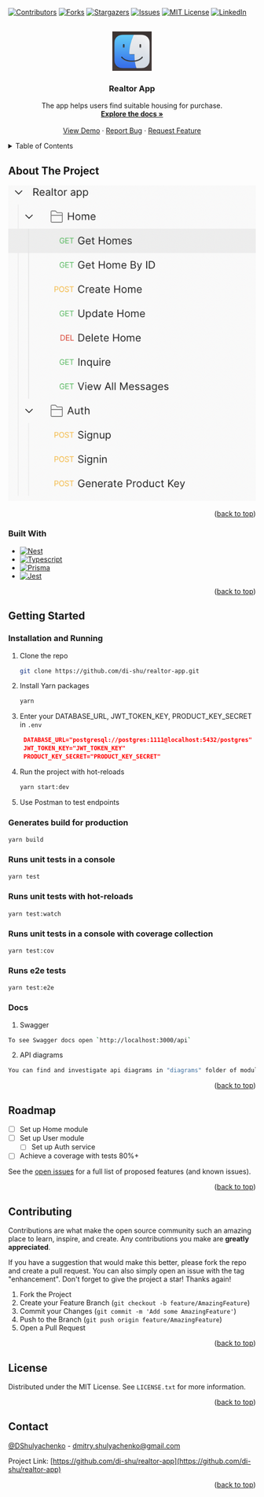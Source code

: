 <a name="readme-top"></a>

<!-- PROJECT SHIELDS -->

[![Contributors][contributors-shield]][contributors-url]
[![Forks][forks-shield]][forks-url]
[![Stargazers][stars-shield]][stars-url]
[![Issues][issues-shield]][issues-url]
[![MIT License][license-shield]][license-url]
[![LinkedIn][linkedin-shield]][linkedin-url]

<!-- PROJECT LOGO -->
<br />
<div align="center">
  <a href="https://github.com/github_username/repo_name">
    <img src="./src/images/logo.png" alt="Logo" width="80" height="80">
  </a>

<h3 align="center">Realtor App</h3>

  <p align="center">
    The app helps users find suitable housing for purchase.
    <br />
    <a href="https://github.com/github_username/repo_name"><strong>Explore the docs »</strong></a>
    <br />
    <br />
    <a href="https://github.com/github_username/repo_name">View Demo</a>
    ·
    <a href="https://github.com/github_username/repo_name/issues">Report Bug</a>
    ·
    <a href="https://github.com/github_username/repo_name/issues">Request Feature</a>
  </p>
</div>

<!-- TABLE OF CONTENTS -->
<details>
  <summary>Table of Contents</summary>
  <ol>
    <li>
      <a href="#about-the-project">About The Project</a>
      <ul>
        <li><a href="#built-with">Built With</a></li>
      </ul>
    </li>
    <li>
      <a href="#getting-started">Getting Started</a>
      <ul>
        <li><a href="#installation">Installation</a></li>
      </ul>
    </li>
    <li><a href="#usage">Usage</a></li>
    <li><a href="#roadmap">Roadmap</a></li>
    <li><a href="#contributing">Contributing</a></li>
    <li><a href="#license">License</a></li>
    <li><a href="#contact">Contact</a></li>
  </ol>
</details>

<!-- ABOUT THE PROJECT -->

## About The Project

[![Product Name Screen Shot][product-screenshot]](https://example.com)

<p align="right">(<a href="#readme-top">back to top</a>)</p>

### Built With

- [![Nest][Nest.js]][Nest-url]
- [![Typescript][Typescript]][Typescript-url]
- [![Prisma][Prisma.io]][Prisma-url]
- [![Jest][Jest]][Jest-url]

<p align="right">(<a href="#readme-top">back to top</a>)</p>

<!-- GETTING STARTED -->

## Getting Started

### Installation and Running

1. Clone the repo
   ```sh
   git clone https://github.com/di-shu/realtor-app.git
   ```
2. Install Yarn packages
   ```sh
   yarn
   ```
3. Enter your DATABASE_URL, JWT_TOKEN_KEY, PRODUCT_KEY_SECRET in `.env`
   ```json
    DATABASE_URL="postgresql://postgres:1111@localhost:5432/postgres"
    JWT_TOKEN_KEY="JWT_TOKEN_KEY"
    PRODUCT_KEY_SECRET="PRODUCT_KEY_SECRET"
   ```
4. Run the project with hot-reloads
   ```sh
   yarn start:dev
   ```
5. Use Postman to test endpoints

### Generates build for production

```
yarn build
```

### Runs unit tests in a console

```
yarn test
```

### Runs unit tests with hot-reloads

```
yarn test:watch
```

### Runs unit tests in a console with coverage collection

```
yarn test:cov
```

### Runs e2e tests

```
yarn test:e2e
```

### Docs

1. Swagger

```sh
To see Swagger docs open `http://localhost:3000/api`
```

2. API diagrams

```sh
You can find and investigate api diagrams in "diagrams" folder of module folder
```

<p align="right">(<a href="#readme-top">back to top</a>)</p>

<!-- ROADMAP -->

## Roadmap

- [ ] Set up Home module
- [ ] Set up User module
  - [ ] Set up Auth service
- [ ] Achieve a coverage with tests 80%+

See the [open issues](https://github.com/di-shu/realtor-app/issues) for a full list of proposed features (and known issues).

<p align="right">(<a href="#readme-top">back to top</a>)</p>

<!-- CONTRIBUTING -->

## Contributing

Contributions are what make the open source community such an amazing place to learn, inspire, and create. Any contributions you make are **greatly appreciated**.

If you have a suggestion that would make this better, please fork the repo and create a pull request. You can also simply open an issue with the tag "enhancement".
Don't forget to give the project a star! Thanks again!

1. Fork the Project
2. Create your Feature Branch (`git checkout -b feature/AmazingFeature`)
3. Commit your Changes (`git commit -m 'Add some AmazingFeature'`)
4. Push to the Branch (`git push origin feature/AmazingFeature`)
5. Open a Pull Request

<p align="right">(<a href="#readme-top">back to top</a>)</p>

<!-- LICENSE -->

## License

Distributed under the MIT License. See `LICENSE.txt` for more information.

<p align="right">(<a href="#readme-top">back to top</a>)</p>

<!-- CONTACT -->

## Contact

[@DShulyachenko](https://twitter.com/DShulyachenko) - dmitry.shulyachenko@gmail.com

Project Link: [https://github.com/di-shu/realtor-app](https://github.com/di-shu/realtor-app)

<p align="right">(<a href="#readme-top">back to top</a>)</p>

[contributors-shield]: https://img.shields.io/github/contributors/di-shu/realtor-app.svg?style=for-the-badge
[contributors-url]: https://github.com/di-shu/realtor-app/graphs/contributors
[forks-shield]: https://img.shields.io/github/forks/di-shu/realtor-app.svg?style=for-the-badge
[forks-url]: https://github.com/di-shu/realtor-app/network/members
[stars-shield]: https://img.shields.io/github/stars/di-shu/realtor-app.svg?style=for-the-badge
[stars-url]: https://github.com/di-shu/realtor-app/stargazers
[issues-shield]: https://img.shields.io/github/issues/di-shu/realtor-app.svg?style=for-the-badge
[issues-url]: https://github.com/di-shu/realtor-app/issues
[license-shield]: https://img.shields.io/github/license/di-shu/realtor-app.svg?style=for-the-badge
[license-url]: https://github.com/di-shu/realtor-app/blob/master/LICENSE.txt
[linkedin-shield]: https://img.shields.io/badge/-LinkedIn-black.svg?style=for-the-badge&logo=linkedin&colorB=555
[linkedin-url]: https://www.linkedin.com/in/dmytro-shulyachenko-872195189/
[product-screenshot]: ./src/images/app-screen.png
[Nest.js]: https://img.shields.io/badge/nestjs-%23E0234E.svg?style=for-the-badge&logo=nestjs&logoColor=white
[Nest-url]: https://nestjs.com/
[Prisma.io]: https://img.shields.io/badge/Prisma-3982CE?style=for-the-badge&logo=Prisma&logoColor=white
[Prisma-url]: https://www.prisma.io/
[Typescript]: https://img.shields.io/badge/TypeScript-007ACC?style=for-the-badge&logo=typescript&logoColor=white
[Typescript-url]: https://www.typescriptlang.org/
[Jest]: https://img.shields.io/badge/Jest-C21325?style=for-the-badge&logo=jest&logoColor=white
[Jest-url]: https://docs.nestjs.com/fundamentals/testing
